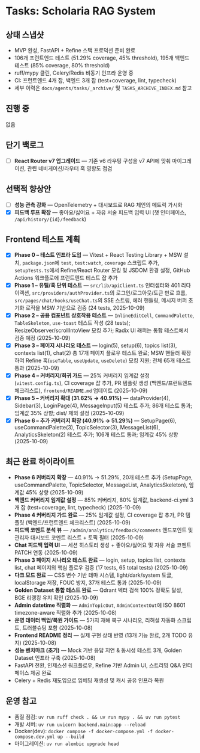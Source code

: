 # Tasks: Scholaria RAG System

## 상태 스냅샷

- MVP 완성, FastAPI + Refine 스택 프로덕션 준비 완료
- 106개 프런트엔드 테스트 (51.29% coverage, 45% threshold), 195개 백엔드 테스트 (85% coverage, 80% threshold)
- ruff/mypy 클린, Celery/Redis 비동기 인프라 운영 중
- CI: 프런트엔드 4개 잡, 백엔드 3개 잡 (test+coverage, lint, typecheck)
- 세부 이력은 `docs/agents/tasks/_archive/` 및 `TASKS_ARCHIVE_INDEX.md` 참고

## 진행 중

없음

## 단기 백로그

- [ ] **React Router v7 업그레이드** — 기존 v6 라우팅 구성을 v7 API에 맞춰 마이그레이션, 관련 네비게이션/라우터 훅 영향도 점검

## 선택적 향상안

- [ ] **성능 관측 강화** — OpenTelemetry + 대시보드로 RAG 체인의 메트릭 가시화
- [x] **피드백 루프 확장** — 좋아요/싫어요 + 자유 서술 피드백 입력 UI (챗 인터페이스, `/api/history/{id}/feedback`)

## Frontend 테스트 계획

- [x] **Phase 0 – 테스트 인프라 도입** — Vitest + React Testing Library + MSW 설치, `package.json`에 `test`, `test:watch`, `coverage` 스크립트 추가, `setupTests.ts`에서 Refine/React Router 모킹 및 JSDOM 환경 설정, GitHub Actions 워크플로에 프런트엔드 테스트 잡 추가
- [x] **Phase 1 – 유틸/훅 단위 테스트** — `src/lib/apiClient.ts` 인터셉터와 401 리다이렉션, `src/providers/authProvider.ts`의 로그인/로그아웃/토큰 만료 흐름, `src/pages/chat/hooks/useChat.ts`의 SSE 스트림, 에러 핸들링, 메시지 버퍼 초기화 로직을 MSW 기반으로 검증 (24 tests, 2025-10-09)
- [x] **Phase 2 – 공용 컴포넌트 상호작용 테스트** — `InlineEditCell`, `CommandPalette`, `TableSkeleton`, `use-toast` 테스트 작성 (28 tests); ResizeObserver/scrollIntoView 모킹 추가; Radix UI 래퍼는 통합 테스트에서 검증 예정 (2025-10-09)
- [x] **Phase 3 – 페이지 시나리오 테스트** — login(5), setup(6), topics list(3), contexts list(1), chat(2) 총 17개 페이지 플로우 테스트 완료; MSW 핸들러 확장하여 Refine 훅(`useTable`, `useUpdate`, `useDelete`) 모킹 지원; 전체 65개 테스트 통과 (2025-10-09)
- [x] **Phase 4 – 커버리지/회귀 가드** — 25% 커버리지 임계값 설정 (`vitest.config.ts`), CI coverage 잡 추가, PR 템플릿 생성 (백엔드/프런트엔드 체크리스트), `frontend/README.md` 업데이트 (2025-10-09)
- [x] **Phase 5 – 커버리지 확대 (31.62% → 40.91%)** — dataProvider(4), Sidebar(3), LoginPage(4), MessageInput(5) 테스트 추가; 86개 테스트 통과; 임계값 35% 상향; dist/ 제외 설정 (2025-10-09)
- [x] **Phase 6 – 추가 커버리지 확장 (40.91% → 51.29%)** — SetupPage(6), useCommandPalette(3), TopicSelector(3), MessageList(6), AnalyticsSkeleton(2) 테스트 추가; 106개 테스트 통과; 임계값 45% 상향 (2025-10-09)

## 최근 완료 하이라이트

- **Phase 6 커버리지 확장** — 40.91% → 51.29%, 20개 테스트 추가 (SetupPage, useCommandPalette, TopicSelector, MessageList, AnalyticsSkeleton), 임계값 45% 상향 (2025-10-09)
- **백엔드 커버리지 임계값 설정** — 85% 커버리지, 80% 임계값, backend-ci.yml 3개 잡 (test+coverage, lint, typecheck) (2025-10-09)
- **Phase 4 커버리지 가드 완료** — 25% 임계값 설정, CI coverage 잡 추가, PR 템플릿 (백엔드/프런트엔드 체크리스트) (2025-10-09)
- **피드백 코멘트 분석 뷰** — `/admin/analytics/feedback/comments` 엔드포인트 및 관리자 대시보드 코멘트 리스트 + 토픽 필터 (2025-10-09)
- **Chat 피드백 입력 UI** — 세션 히스토리 생성 + 좋아요/싫어요 및 자유 서술 코멘트 PATCH 연동 (2025-10-09)
- **Phase 3 페이지 시나리오 테스트 완료** — login, setup, topics list, contexts list, chat 페이지의 핵심 플로우 검증 (17 tests, 65 total tests) (2025-10-09)
- **다크 모드 완료** — CSS 변수 기반 테마 시스템, light/dark/system 토글, localStorage 저장, FOUC 방지, 37개 테스트 통과 (2025-10-09)
- **Golden Dataset 통합 테스트 완료** — Qdrant 벡터 검색 100% 정확도 달성, BGE 리랭킹 유지 확인 (2025-10-09)
- **Admin datetime 직렬화** — `AdminTopicOut`, `AdminContextOut`에 ISO 8601 timezone-aware 직렬화 추가 (2025-10-08)
- **운영 데이터 백업/복원 가이드** — 5가지 재해 복구 시나리오, 리허설 자동화 스크립트, 트러블슈팅 포함 (2025-10-08)
- **Frontend README 정리** — 실제 구현 상태 반영 (13개 기능 완료, 2개 TODO 유지) (2025-10-08)
- **성능 벤치마크 (초기)** — Mock 기반 응답 지연 & 동시성 테스트 3개, Golden Dataset 인프라 구축 (2025-10-08)
- FastAPI 전환, 인제스션 워크플로우, Refine 기반 Admin UI, 스트리밍 Q&A 인터페이스 제공 완료
- Celery + Redis 재도입으로 임베딩 재생성 및 캐시 공유 인프라 복원

## 운영 참고

- 품질 점검: `uv run ruff check . && uv run mypy . && uv run pytest`
- 개발 서버: `uv run uvicorn backend.main:app --reload`
- Docker(dev): `docker compose -f docker-compose.yml -f docker-compose.dev.yml up --build`
- 마이그레이션: `uv run alembic upgrade head`
